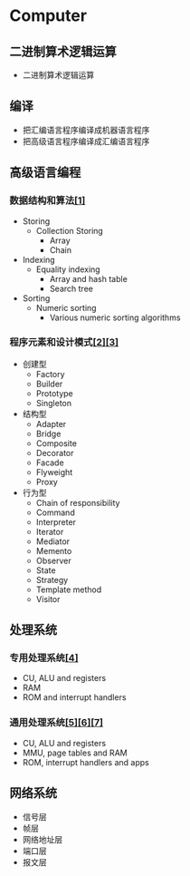 # Computer

## 二进制算术逻辑运算

- 二进制算术逻辑运算

## 编译

- 把汇编语言程序编译成机器语言程序
- 把高级语言程序编译成汇编语言程序

## 高级语言编程

### 数据结构和算法[[1]](./appendices/Array-based%20data%20structure%20vs%20chain-based%20data%20structure.md)

- Storing
  - Collection Storing
    - Array
    - Chain
- Indexing
  - Equality indexing
    - Array and hash table
    - Search tree
- Sorting
  - Numeric sorting
    - Various numeric sorting algorithms

### 程序元素和设计模式[[2]](./appendices/Element%20interface%20vs%20element%20implementation.md)[[3]](./appendices/Object%20composition%20vs%20class%20inheritance%20and%20overloading.md)

- 创建型
  - Factory
  - Builder
  - Prototype
  - Singleton
- 结构型
  - Adapter
  - Bridge
  - Composite
  - Decorator
  - Facade
  - Flyweight
  - Proxy
- 行为型
  - Chain of responsibility
  - Command
  - Interpreter
  - Iterator
  - Mediator
  - Memento
  - Observer
  - State
  - Strategy
  - Template method
  - Visitor

## 处理系统

### 专用处理系统[[4]](./appendices/Interrupt%20handling.md)

- CU, ALU and registers
- RAM
- ROM and interrupt handlers

### 通用处理系统[[5]](./appendices/Byte%20addressing.md)[[6]](./appendices/Interrupt%20handling.md)[[7]](./appendices/Pre-threading%20programming%20vs%20event-driven%20programming.md)
- CU, ALU and registers
- MMU, page tables and RAM
- ROM, interrupt handlers and apps

## 网络系统

- 信号层
- 帧层
- 网络地址层
- 端口层
- 报文层
